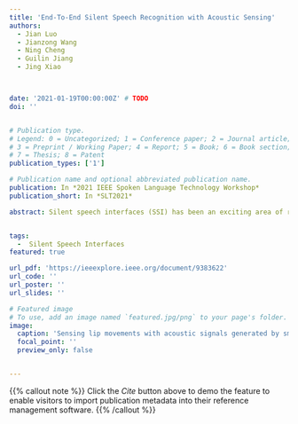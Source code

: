 ```yaml
---
title: 'End-To-End Silent Speech Recognition with Acoustic Sensing'
authors:
  - Jian Luo
  - Jianzong Wang
  - Ning Cheng
  - Guilin Jiang
  - Jing Xiao



date: '2021-01-19T00:00:00Z' # TODO
doi: ''


# Publication type.
# Legend: 0 = Uncategorized; 1 = Conference paper; 2 = Journal article;
# 3 = Preprint / Working Paper; 4 = Report; 5 = Book; 6 = Book section;
# 7 = Thesis; 8 = Patent
publication_types: ['1']

# Publication name and optional abbreviated publication name.
publication: In *2021 IEEE Spoken Language Technology Workshop*
publication_short: In *SLT2021*

abstract: Silent speech interfaces (SSI) has been an exciting area of recent interest. In this paper, we present a non-invasive silent speech interface that uses inaudible acoustic signals to capture people's lip movements when they speak. We exploit the speaker and microphone of the smartphone to emit signals and listen to their reflections, respectively. The extracted phase features of these reflections are fed into the deep learning networks to recognize speech. And we also propose an end-to-end recognition framework, which combines the CNN and attention-based encoder-decoder network. Evaluation results on a limited vocabulary (54 sentences) yield word error rates of 8.4% in speaker-independent and environment-independent settings, and 8.1% for unseen sentence testing.


tags:
  -  Silent Speech Interfaces
featured: true

url_pdf: 'https://ieeexplore.ieee.org/document/9383622'
url_code: ''
url_poster: ''
url_slides: ''

# Featured image
# To use, add an image named `featured.jpg/png` to your page's folder.
image:
  caption: 'Sensing lip movements with acoustic signals generated by smart devices'
  focal_point: ''
  preview_only: false


---
```


{{% callout note %}}
Click the _Cite_ button above to demo the feature to enable visitors to import publication metadata into their reference management software.
{{% /callout %}}

